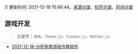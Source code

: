 :alarm_clock: 更新时间: 2021-12-18 15:46:44。[来源分类](../README.md)、[标签分类](../TAGS.md)、[时间分类](../TIMELINE.md)

## 游戏开发


> 关键字：`游戏`、`Three.js`、`Create.js`、`Matter.js`



- [2021-12-18-分析免费游戏作弊软件](https://toutiao.io/k/8gmcy66) 